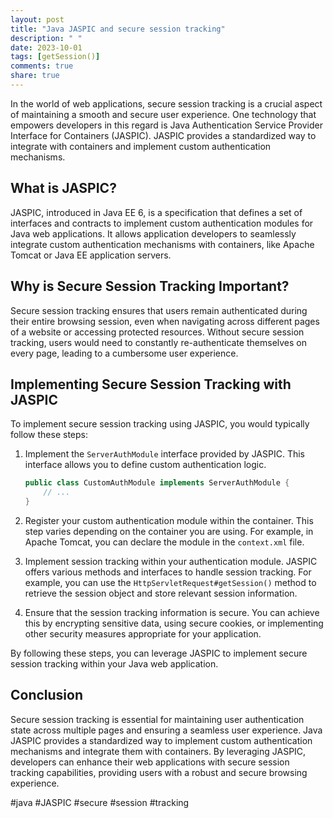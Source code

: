 ```yaml
---
layout: post
title: "Java JASPIC and secure session tracking"
description: " "
date: 2023-10-01
tags: [getSession()]
comments: true
share: true
---
```


In the world of web applications, secure session tracking is a crucial aspect of maintaining a smooth and secure user experience. One technology that empowers developers in this regard is Java Authentication Service Provider Interface for Containers (JASPIC). JASPIC provides a standardized way to integrate with containers and implement custom authentication mechanisms.

## What is JASPIC?

JASPIC, introduced in Java EE 6, is a specification that defines a set of interfaces and contracts to implement custom authentication modules for Java web applications. It allows application developers to seamlessly integrate custom authentication mechanisms with containers, like Apache Tomcat or Java EE application servers.

## Why is Secure Session Tracking Important?

Secure session tracking ensures that users remain authenticated during their entire browsing session, even when navigating across different pages of a website or accessing protected resources. Without secure session tracking, users would need to constantly re-authenticate themselves on every page, leading to a cumbersome user experience.

## Implementing Secure Session Tracking with JASPIC

To implement secure session tracking using JASPIC, you would typically follow these steps:

1. Implement the `ServerAuthModule` interface provided by JASPIC. This interface allows you to define custom authentication logic.
 
   ```java
   public class CustomAuthModule implements ServerAuthModule {
       // ...
   }
   ```
 
2. Register your custom authentication module within the container. This step varies depending on the container you are using. For example, in Apache Tomcat, you can declare the module in the `context.xml` file.

3. Implement session tracking within your authentication module. JASPIC offers various methods and interfaces to handle session tracking. For example, you can use the `HttpServletRequest#getSession()` method to retrieve the session object and store relevant session information.

4. Ensure that the session tracking information is secure. You can achieve this by encrypting sensitive data, using secure cookies, or implementing other security measures appropriate for your application.

By following these steps, you can leverage JASPIC to implement secure session tracking within your Java web application.

## Conclusion

Secure session tracking is essential for maintaining user authentication state across multiple pages and ensuring a seamless user experience. Java JASPIC provides a standardized way to implement custom authentication mechanisms and integrate them with containers. By leveraging JASPIC, developers can enhance their web applications with secure session tracking capabilities, providing users with a robust and secure browsing experience.

#java #JASPIC #secure #session #tracking